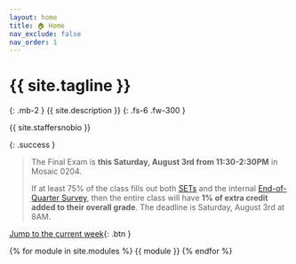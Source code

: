 ```yaml
---
layout: home
title: 🏠 Home
nav_exclude: false
nav_order: 1
---
```


# {{ site.tagline }}

{: .mb-2 }
{{ site.description }}
{: .fs-6 .fw-300 }

{{ site.staffersnobio }}


{: .success }
>The Final Exam is **this Saturday, August 3rd from 11:30-2:30PM** in Mosaic 0204.
>
>If at least 75% of the class fills out both [SETs](https://academicaffairs.ucsd.edu/Modules/Evals/) and the internal [End-of-Quarter Survey](https://forms.gle/VKnJsw2JSHixkUDW6), then the entire class will have **1% of extra credit added to their overall grade**. The deadline is Saturday, August 3rd at 8AM.

<!--{: .success }
**Tip: When working on assignments, use Ctrl+F on this page to search for a keyword and quickly find the relevant lecture. Click the ✏️ emoji to open a static version of the lecture for reference, which is much faster than loading it on DataHub. Also, make sure to use the [reference sheet](https://drive.google.com/file/d/1ky0Np67HS2O4LO913P-ing97SJG0j27n/view?usp=sharing)!**-->

<!-- {: .success }
Welcome to DSC 10! To start, read the [syllabus](https://dsc10.com/syllabus) carefully, paying special attention to the ["Getting Started"](https://dsc10.com/syllabus/#-getting-started) section. Make sure to complete the Welcome Survey and [Pretest](https://practice.dsc10.com/pretest/) to get off to a good start! -->

<!-- {: .success}
We have a busy week in DSC 10. See [Ed](https://edstem.org/us/courses/60685/discussion/5101370) for a breakdown of the week's deadlines and our [recommended plan](https://edstem.org/us/courses/60685/discussion/5101370#:~:text=Weekly%20Plan%3A,DSC%2010%2Drelated%3A). -->

<!-- {: .success}
The Midterm Exam is this Thursday, July 18 from 11-11:50AM in Mosaic 0204, our usual lecture time and room. Details on logistics, format, etc can be found [on Ed](https://edstem.org/us/courses/60685/discussion/5105021). -->


[Jump to the current week](#week-5-hypothesis-testing-prediction-and-review){: .btn }

{% for module in site.modules %}
{{ module }}
{% endfor %}
